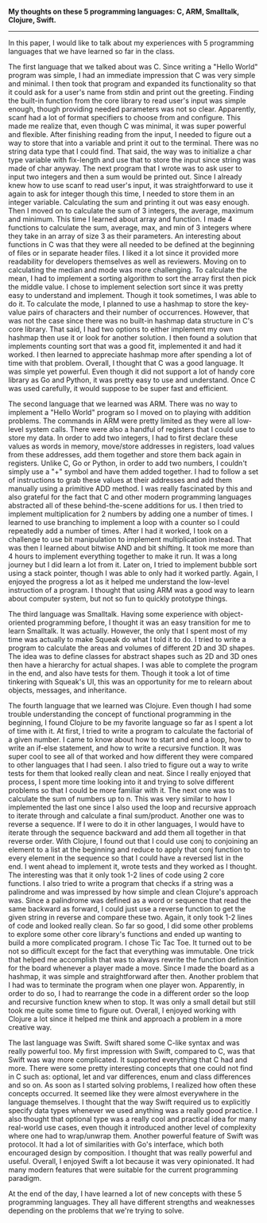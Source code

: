 **My thoughts on these 5 programming languages: C, ARM, Smalltalk, Clojure, Swift.**

---

In this paper, I would like to talk about my experiences with 5 programming languages that we have learned so far in the class.

The first language that we talked about was C. Since writing a "Hello World" program was simple, I had an immediate impression that C was very simple and minimal. I then took that program and expanded its functionality so that it could ask for a user's name from stdin and print out the greeting. Finding the built-in function from the core library to read user's input was simple enough, though providing needed parameters was not so clear. Apparently, scanf had a lot of format specifiers to choose from and configure. This made me realize that, even though C was minimal, it was super powerful and flexible. After finishing reading from the input, I needed to figure out a way to store that into a variable and print it out to the terminal. There was no string data type that I could find. That said, the way was to initialize a char type variable with fix-length and use that to store the input since string was made of char anyway. The next program that I wrote was to ask user to input two integers and then a sum would be printed out. Since I already knew how to use scanf to read user's input, it was straightforward to use it again to ask for integer though this time, I needed to store them in an integer variable. Calculating the sum and printing it out was easy enough. Then I moved on to calculate the sum of 3 integers, the average, maximum and minimum. This time I learned about array and function. I made 4 functions to calculate the sum, average, max, and min of 3 integers where they take in an array of size 3 as their parameters. An interesting about functions in C was that they were all needed to be defined at the beginning of files or in separate header files. I liked it a lot since it provided more readability for developers themselves as well as reviewers. Moving on to calculating the median and mode was more challenging. To calculate the mean, I had to implement a sorting algorithm to sort the array first then pick the middle value. I chose to implement selection sort since it was pretty easy to understand and implement. Though it took sometimes, I was able to do it. To calculate the mode, I planned to use a hashmap to store the key-value pairs of characters and their number of occurrences. However, that was not the case since there was no built-in hashmap data structure in C's core library. That said, I had two options to either implement my own hashmap then use it or look for another solution. I then found a solution that implements counting sort that was a good fit, implemented it and had it worked. I then learned to appreciate hashmap more after spending a lot of time with that problem. Overall, I thought that C was a good language. It was simple yet powerful. Even though it did not support a lot of handy core library as Go and Python, it was pretty easy to use and understand. Once C was used carefully, it would suppose to be super fast and efficient.

The second language that we learned was ARM. There was no way to implement a "Hello World" program so I moved on to playing with addition problems. The commands in ARM were pretty limited as they were all low-level system calls. There were also a handful of registers that I could use to store my data. In order to add two integers, I had to first declare these values as words in memory, move/store addresses in registers, load values from these addresses, add them together and store them back again in registers. Unlike C, Go or Python, in order to add two numbers, I couldn't simply use a "+" symbol and have them added together. I had to follow a set of instructions to grab these values at their addresses and add them manually using a primitive ADD method. I was really fascinated by this and also grateful for the fact that C and other modern programming languages abstracted all of these behind-the-scene additions for us. I then tried to implement multiplication for 2 numbers by adding one a number of times. I learned to use branching to implement a loop with a counter so I could repeatedly add a number of times. After I had it worked, I took on a challenge to use bit manipulation to implement multiplication instead. That was then I learned about bitwise AND and bit shifting. It took me more than 4 hours to implement everything together to make it run. It was a long journey but I did learn a lot from it. Later on, I tried to implement bubble sort using a stack pointer, though I was able to only had it worked partly. Again, I enjoyed the progress a lot as it helped me understand the low-level instruction of a program. I thought that using ARM was a good way to learn about computer system, but not so fun to quickly prototype things.

The third language was Smalltalk. Having some experience with object-oriented programming before, I thought it was an easy transition for me to learn Smalltalk. It was actually. However, the only that I spent most of my time was actually to make Squeak do what I told it to do. I tried to write a program to calculate the areas and volumes of different 2D and 3D shapes. The idea was to define classes for abstract shapes such as 2D and 3D ones then have a hierarchy for actual shapes. I was able to complete the program in the end, and also have tests for them. Though it took a lot of time tinkering with Squeak's UI, this was an opportunity for me to relearn about objects, messages, and inheritance.

The fourth language that we learned was Clojure. Even though I had some trouble understanding the concept of functional programming in the beginning, I found Clojure to be my favorite language so far as I spent a lot of time with it. At first, I tried to write a program to calculate the factorial of a given number. I came to know about how to start and end a loop, how to write an if-else statement, and how to write a recursive function. It was super cool to see all of that worked and how different they were compared to other languages that I had seen. I also tried to figure out a way to write tests for them that looked really clean and neat. Since I really enjoyed that process, I spent more time looking into it and trying to solve different problems so that I could be more familiar with it. The next one was to calculate the sum of numbers up to n. This was very similar to how I implemented the last one since I also used the loop and recursive approach to iterate through and calculate a final sum/product. Another one was to reverse a sequence. If I were to do it in other languages, I would have to iterate through the sequence backward and add them all together in that reverse order. With Clojure, I found out that I could use conj to conjoining an element to a list at the beginning and reduce to apply that conj function to every element in the sequence so that I could have a reversed list in the end. I went ahead to implement it, wrote tests and they worked as I thought. The interesting was that it only took 1-2 lines of code using 2 core functions. I also tried to write a program that checks if a string was a palindrome and was impressed by how simple and clean Clojure's approach was. Since a palindrome was defined as a word or sequence that read the same backward as forward, I could just use a reverse function to get the given string in reverse and compare these two. Again, it only took 1-2 lines of code and looked really clean. So far so good, I did some other problems to explore some other core library's functions and ended up wanting to build a more complicated program. I chose Tic Tac Toe. It turned out to be not so difficult except for the fact that everything was immutable. One trick that helped me accomplish that was to always rewrite the function definition for the board whenever a player made a move. Since I made the board as a hashmap, it was simple and straightforward after then. Another problem that I had was to terminate the program when one player won. Apparently, in order to do so, I had to rearrange the code in a different order so the loop and recursive function knew when to stop. It was only a small detail but still took me quite some time to figure out. Overall, I enjoyed working with Clojure a lot since it helped me think and approach a problem in a more creative way.

The last language was Swift. Swift shared some C-like syntax and was really powerful too. My first impression with Swift, compared to C, was that Swift was way more complicated. It supported everything that C had and more. There were some pretty interesting concepts that one could not find in C such as: optional, let and var differences, enum and class differences and so on. As soon as I started solving problems, I realized how often these concepts occurred. It seemed like they were almost everywhere in the language themselves. I thought that the way Swift required us to explicitly specify data types whenever we used anything was a really good practice. I also thought that optional type was a really cool and practical idea for many real-world use cases, even though it introduced another level of complexity where one had to wrap/unwrap them. Another powerful feature of Swift was protocol. It had a lot of similarities with Go's interface, which both encouraged design by composition. I thought that was really powerful and useful. Overall, I enjoyed Swift a lot because it was very opinionated. It had many modern features that were suitable for the current programming paradigm.

At the end of the day, I have learned a lot of new concepts with these 5 programming languages. They all have different strengths and weaknesses depending on the problems that we're trying to solve.
